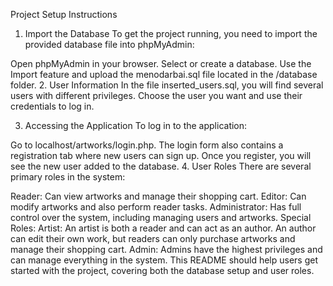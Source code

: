 Project Setup Instructions
1. Import the Database
To get the project running, you need to import the provided database file into phpMyAdmin:

Open phpMyAdmin in your browser.
Select or create a database.
Use the Import feature and upload the menodarbai.sql file located in the /database folder.
2. User Information
In the file inserted_users.sql, you will find several users with different privileges. Choose the user you want and use their credentials to log in.

3. Accessing the Application
To log in to the application:

Go to localhost/artworks/login.php.
The login form also contains a registration tab where new users can sign up.
Once you register, you will see the new user added to the database.
4. User Roles
There are several primary roles in the system:

Reader: Can view artworks and manage their shopping cart.
Editor: Can modify artworks and also perform reader tasks.
Administrator: Has full control over the system, including managing users and artworks.
Special Roles:
Artist: An artist is both a reader and can act as an author. An author can edit their own work, but readers can only purchase artworks and manage their shopping cart.
Admin: Admins have the highest privileges and can manage everything in the system.
This README should help users get started with the project, covering both the database setup and user roles.
